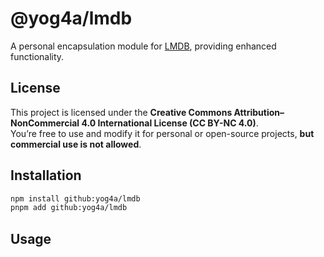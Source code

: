 # @yog4a/lmdb

A personal encapsulation module for [LMDB](https://github.com/kriszyp/lmdb-js), providing enhanced functionality.

## License

This project is licensed under the **Creative Commons Attribution–NonCommercial 4.0 International License (CC BY-NC 4.0)**.  
You’re free to use and modify it for personal or open-source projects, **but commercial use is not allowed**.

## Installation

```bash
npm install github:yog4a/lmdb
pnpm add github:yog4a/lmdb
```

## Usage
